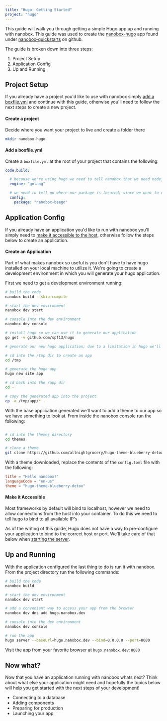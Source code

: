 ```yaml
---
title: "Hugo: Getting Started"
project: "hugo"
---
```


This guide will walk you through getting a simple Hugo app up and running with nanobox. This guide was used to create the <a href="https://github.com/nanobox-quickstarts/nanobox-hugo" target="\_blank">nanobox-hugo</a> app found under <a href="https://github.com/nanobox-quickstarts" target="\_blank">nanobox-quickstarts</a> on github.

The guide is broken down into three steps:

1. Project Setup
2. Application Config
3. Up and Running

## Project Setup
If you already have a project you'd like to use with nanobox simply [add a boxfile.yml](#add-a-boxfile-yml) and continue with this guide, otherwise you'll need to follow the next steps to create a new project.

#### Create a project
Decide where you want your project to live and create a folder there

```bash
mkdir nanobox-hugo
```

#### Add a boxfile.yml
Create a `boxfile.yml` at the root of your project that contains the following:

```yaml
code.build:

  # because we're using hugo we need to tell nanobox that we need nodejs in our container
  engine: "golang"

  # we need to tell go where our package is located; since we want to use this projects codebase we specify "."
  config:
    package: "nanobox-beego"
```

## Application Config
If you already have an application you'd like to run with nanobox you'll simply need to [make it accessible to the host](#make-it-accessible), otherwise follow the steps below to create an application.

#### Create an Application
Part of what makes nanobox so useful is you don't have to have hugo installed on your local machine to utilize it. We're going to create a development environment in which you will generate your hugo application.

First we need to get a development environment running:

```bash
# build the code
nanobox build --skip-compile

# start the dev environment
nanobox dev start

# console into the dev environment
nanobox dev console

# install hugo so we can use it to generate our application
go get -v github.com/spf13/hugo

# generate our new hugo application; due to a limitation in hugo we'll have to generate our app in another folder and move it where we want it

# cd into the /tmp dir to create an app
cd /tmp

# generate the hugo app
hugo new site app

# cd back into the /app dir
cd -

# copy the generated app into the project
cp -a /tmp/app/* .
```

With the base application generated we'll want to add a theme to our app so we have something to look at. From inside the nanobox console run the following:

```bash

# cd into the themes directory
cd themes

# clone a theme
git clone https://github.com/allnightgrocery/hugo-theme-blueberry-detox.git
```

With a theme downloaded, replace the contents of the `config.toml` file with the following:

```toml
title = "Hello nanobox!"
languageCode = "en-us"
theme = "hugo-theme-blueberry-detox"
```

#### Make it Accessible
Most frameworks by default will bind to localhost, however we need to allow connections from the host into your container. To do this we need to tell hugo to bind to all available IP's

As of the writing of this guide, Hugo does not have a way to pre-configure your application to bind to the correct host or port. We'll take care of that below when [starting the server](#up-and-running).

## Up and Running
With the application configured the last thing to do is run it with nanobox. From the project directory run the following commands:

```bash
# build the code
nanobox build

# start the dev environment
nanobox dev start

# add a convenient way to access your app from the browser
nanobox dev dns add hugo.nanobox.dev

# console into the dev environment
nanobox dev console

# run the app
hugo server --baseUrl=hugo.nanobox.dev --bind=0.0.0.0 --port=8080
```

Visit the app from your favorite browser at `hugo.nanobox.dev:8080`

## Now what?
Now that you have an application running with nanobox whats next? Think about what else your application might need and hopefully the topics below will help you get started with the next steps of your development!

* Connecting to a database
* Adding components
* Preparing for production
* Launching your app

